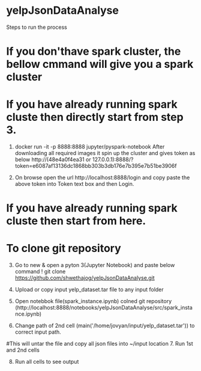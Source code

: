 # yelpJsonDataAnalyse


Steps to run the process
# If you don'thave spark cluster, the bellow cmmand will give you a spark cluster 
# If you have already running spark cluste then directly start from step 3.
1. docker run -it -p 8888:8888 jupyter/pyspark-notebook
  After downloading all required images it spin up the cluster and gives token as below
  http://(48e4a0f4ea31 or 127.0.0.1):8888/?token=e6087af13136dc1868bb303b3db176e7b395e7b51be3906f

2. On browse open the url http://localhost:8888/login and copy paste the above token into Token text box and then Login.

# If you have already running spark cluste then start from here.
# To clone git repository
3. Go to new & open a pyton 3(Jupyter Notebook)  and paste below command
   ! git clone https://github.com/shwethajog/yelpJsonDataAnalyse.git

4. Upload or copy input yelp_dataset.tar file to any input folder

5. Open notebbok file(spark_instance.ipynb) colned git repository (http://localhost:8888/notebooks/yelpJsonDataAnalyse/src/spark_instance.ipynb)

6. Change path of 2nd cell (main('/home/jovyan/input/yelp_dataset.tar')) to correct input path.

#This will untar the file and copy all json files into ~/input location
7. Run 1st and 2nd cells

8. Run all cells to see output


